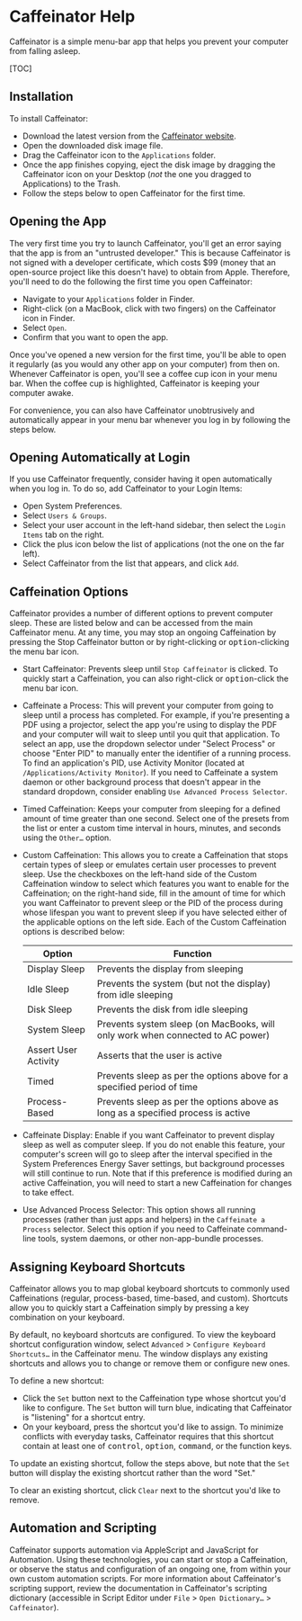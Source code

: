 # Caffeinator Help

Caffeinator is a simple menu-bar app that helps you prevent your computer from falling asleep. 

[TOC]

## Installation

To install Caffeinator:

* Download the latest version from the [Caffeinator website](https://aaplmath.github.io/Caffeinator). 
* Open the downloaded disk image file.
* Drag the Caffeinator icon to the `Applications` folder.
* Once the app finishes copying, eject the disk image by dragging the Caffeinator icon on your Desktop (*not* the one you dragged to Applications) to the Trash.
* Follow the steps below to open Caffeinator for the first time.

## Opening the App

The very first time you try to launch Caffeinator, you'll get an error saying that the app is from an "untrusted developer." This is because Caffeinator is not signed with a developer certificate, which costs $99 (money that an open-source project like this doesn't have) to obtain from Apple. Therefore, you'll need to do the following the first time you open Caffeinator:

* Navigate to your `Applications` folder in Finder.
* Right-click (on a MacBook, click with two fingers) on the Caffeinator icon in Finder.
* Select `Open`.
* Confirm that you want to open the app.

Once you've opened a new version for the first time, you'll be able to open it regularly (as you would any other app on your computer) from then on. Whenever Caffeinator is open, you'll see a coffee cup icon in your menu bar. When the coffee cup is highlighted, Caffeinator is keeping your computer awake.

For convenience, you can also have Caffeinator unobtrusively and automatically appear in your menu bar whenever you log in by following the steps below.

## Opening Automatically at Login

If you use Caffeinator frequently, consider having it open automatically when you log in. To do so, add Caffeinator to your Login Items:

* Open System Preferences.
* Select `Users & Groups`.
* Select your user account in the left-hand sidebar, then select the `Login Items` tab on the right.
* Click the plus icon below the list of applications (not the one on the far left).
* Select Caffeinator from the list that appears, and click `Add`.

## Caffeination Options

Caffeinator provides a number of different options to prevent computer sleep. These are listed below and can be accessed from the main Caffeinator menu. At any time, you may stop an ongoing Caffeination by pressing the Stop Caffeinator button or by right-clicking or <kbd>option</kbd>-clicking the menu bar icon.

* Start Caffeinator: Prevents sleep until `Stop Caffeinator` is clicked. To quickly start a Caffeination, you can also right-click or <kbd>option</kbd>-click the menu bar icon.

* Caffeinate a Process: This will prevent your computer from going to sleep until a process has completed. For example, if you're presenting a PDF using a projector, select the app you're using to display the PDF and your computer will wait to sleep until you quit that application. To select an app, use the dropdown selector under "Select Process" or choose "Enter PID" to manually enter the identifier of a running process. To find an application's PID, use Activity Monitor (located at `/Applications/Activity Monitor`). If you need to Caffeinate a system daemon or other background process that doesn't appear in the standard dropdown, consider enabling `Use Advanced Process Selector`.

* Timed Caffeination: Keeps your computer from sleeping for a defined amount of time greater than one second. Select one of the presets from the list or enter a custom time interval in hours, minutes, and seconds using the `Other…` option.

* Custom Caffeination: This allows you to create a Caffeination that stops certain types of sleep or emulates certain user processes to prevent sleep. Use the checkboxes on the left-hand side of the Custom Caffeination window to select which features you want to enable for the Caffeination; on the right-hand side, fill in the amount of time for which you want Caffeinator to prevent sleep or the PID of the process during whose lifespan you want to prevent sleep if you have selected either of the applicable options on the left side. Each of the Custom Caffeination options is described below:

  | Option               | Function                                                     |
  | -------------------- | ------------------------------------------------------------ |
  | Display Sleep        | Prevents the display from sleeping                           |
  | Idle Sleep           | Prevents the system (but not the display) from idle sleeping |
  | Disk Sleep           | Prevents the disk from idle sleeping                         |
  | System Sleep         | Prevents system sleep (on MacBooks, will only work when connected to AC power) |
  | Assert User Activity | Asserts that the user is active                              |
  | Timed                | Prevents sleep as per the options above for a specified period of time |
  | Process-Based        | Prevents sleep as per the options above as long as a specified process is active |

* Caffeinate Display: Enable if you want Caffeinator to prevent display sleep as well as computer sleep. If you do not enable this feature, your computer's screen will go to sleep after the interval specified in the System Preferences Energy Saver settings, but background processes will still continue to run. Note that if this preference is modified during an active Caffeination, you will need to start a new Caffeination for changes to take effect.

* Use Advanced Process Selector: This option shows all running processes (rather than just apps and helpers) in the `Caffeinate a Process` selector. Select this option if you need to Caffeinate command-line tools, system daemons, or other non-app-bundle processes.

## Assigning Keyboard Shortcuts

Caffeinator allows you to map global keyboard shortcuts to commonly used Caffeinations (regular, process-based, time-based, and custom). Shortcuts allow you to quickly start a Caffeination simply by pressing a key combination on your keyboard.

By default, no keyboard shortcuts are configured. To view the keyboard shortcut configuration window, select `Advanced` > `Configure Keyboard Shortcuts…` in the Caffeinator menu. The window displays any existing shortcuts and allows you to change or remove them or configure new ones.

To define a new shortcut:

* Click the `Set` button next to the Caffeination type whose shortcut you'd like to configure. The `Set` button will turn blue, indicating that Caffeinator is "listening" for a shortcut entry. 
* On your keyboard, press the shortcut you'd like to assign. To minimize conflicts with everyday tasks, Caffeinator requires that this shortcut contain at least one of <kbd>control</kbd>, <kbd>option</kbd>, <kbd>command</kbd>, or the function keys.

To update an existing shortcut, follow the steps above, but note that the `Set` button will display the existing shortcut rather than the word "Set."

To clear an existing shortcut, click `Clear` next to the shortcut you'd like to remove.

## Automation and Scripting

Caffeinator supports automation via AppleScript and JavaScript for Automation. Using these technologies, you can start or stop a Caffeination, or observe the status and configuration of an ongoing one, from within your own custom automation scripts. For more information about Caffeinator's scripting support, review the documentation in Caffeinator's scripting dictionary (accessible in Script Editor under `File` > `Open Dictionary…` > `Caffeinator`).
